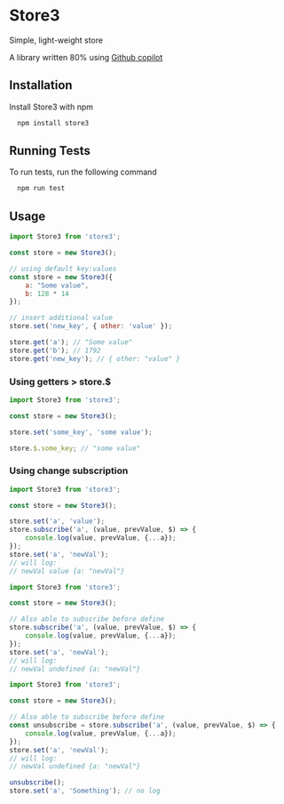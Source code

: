 
# Store3

Simple, light-weight store

A library written 80% using [Github copilot](https://copilot.github.com/)
## Installation

Install Store3 with npm

```bash
  npm install store3
```
    
## Running Tests

To run tests, run the following command

```bash
  npm run test
```


## Usage
```javascript
import Store3 from 'store3';

const store = new Store3();

// using default key:values
const store = new Store3({
    a: "Some value",
    b: 128 * 14
});

// insert additional value
store.set('new_key', { other: 'value' });

store.get('a'); // "Some value"
store.get('b'); // 1792
store.get('new_key'); // { other: "value" }
```
### Using getters > store.$
```javascript
import Store3 from 'store3';

const store = new Store3();

store.set('some_key', 'some value');

store.$.some_key; // "some value"
```
### Using change subscription
```javascript
import Store3 from 'store3';

const store = new Store3();

store.set('a', 'value');
store.subscribe('a', (value, prevValue, $) => {
    console.log(value, prevValue, {...a});
});
store.set('a', 'newVal');
// will log:
// newVal value {a: "newVal"}
```
```javascript
import Store3 from 'store3';

const store = new Store3();

// Also able to subscribe before define
store.subscribe('a', (value, prevValue, $) => {
    console.log(value, prevValue, {...a});
});
store.set('a', 'newVal');
// will log:
// newVal undefined {a: "newVal"}
```
```javascript
import Store3 from 'store3';

const store = new Store3();

// Also able to subscribe before define
const unsubscribe = store.subscribe('a', (value, prevValue, $) => {
    console.log(value, prevValue, {...a});
});
store.set('a', 'newVal');
// will log:
// newVal undefined {a: "newVal"}

unsubscribe();
store.set('a', 'Something'); // no log
```